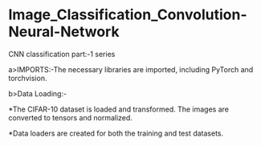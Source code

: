 # Image_Classification_Convolution-Neural-Network
CNN classification part:-1 series
                                                                                                         
  a>IMPORTS:-The necessary libraries are imported, including PyTorch and torchvision.

  b>Data Loading:-
                                                                                                               
  *The CIFAR-10 dataset is loaded and transformed. The images are converted to tensors and normalized.
                                                                                                               
  *Data loaders are created for both the training and test datasets.
